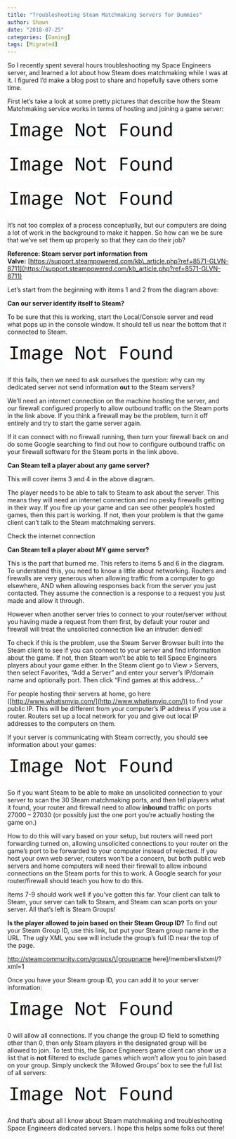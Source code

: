 ```yaml
---
title: "Troubleshooting Steam Matchmaking Servers for Dummies"
author: Shawn
date: "2018-07-25"
categories: [Gaming]
tags: [Migrated]
---
```


So I recently spent several hours troubleshooting my Space Engineers server, and learned a lot about how Steam does matchmaking while I was at it. I figured I’d make a blog post to share and hopefully save others some time.

First let’s take a look at some pretty pictures that describe how the Steam Matchmaking service works in terms of hosting and joining a game server:

![[gszNOSF]](/assets/img/posts/image-not-found.png)

![[u6HUPdZ]](/assets/img/posts/image-not-found.png)

![[26L7HPY]](/assets/img/posts/image-not-found.png)

It’s not too complex of a process conceptually, but our computers are doing a lot of work in the background to make it happen. So how can we be sure that we’ve set them up properly so that they can do their job?

**Reference: Steam server port information from Valve:** [https://support.steampowered.com/kb\_article.php?ref=8571-GLVN-8711](https://support.steampowered.com/kb_article.php?ref=8571-GLVN-8711)

Let’s start from the beginning with items 1 and 2 from the diagram above:

**Can our server identify itself to Steam?**

To be sure that this is working, start the Local/Console server and read what pops up in the console window. It should tell us near the bottom that it connected to Steam.

![[G6r7YRf]](/assets/img/posts/image-not-found.png)

If this fails, then we need to ask ourselves the question: why can my dedicated server not send information **out** to the Steam servers?

We’ll need an internet connection on the machine hosting the server, and our firewall configured properly to allow outbound traffic on the Steam ports in the link above. If you think a firewall may be the problem, turn it off entirely and try to start the game server again.

If it can connect with no firewall running, then turn your firewall back on and do some Google searching to find out how to configure outbound traffic on your firewall software for the Steam ports in the link above.

**Can Steam tell a player about any game server?**

This will cover items 3 and 4 in the above diagram.

The player needs to be able to talk to Steam to ask about the server. This means they will need an internet connection and no pesky firewalls getting in their way. If you fire up your game and can see other people’s hosted games, then this part is working. If not, then your problem is that the game client can’t talk to the Steam matchmaking servers.

Check the internet connection

**Can Steam tell a player about MY game** **server?**

This is the part that burned me. This refers to items 5 and 6 in the diagram. To understand this, you need to know a little about networking. Routers and firewalls are very generous when allowing traffic from a computer to go elsewhere, AND when allowing responses back from the server you just contacted. They assume the connection is a response to a request you just made and allow it through.

However when another server tries to connect to your router/server without you having made a request from them first, by default your router and firewall will treat the unsolicited connection like an intruder: denied!

To check if this is the problem, use the Steam Server Browser built into the Steam client to see if you can connect to your server and find information about the game. If not, then Steam won’t be able to tell Space Engineers players about your game either. In the Steam client go to View > Servers, then select Favorites, “Add a Server” and enter your server’s IP/domain name and optionally port. Then click “Find games at this address…”

For people hosting their servers at home, go here ([http://www.whatismyip.com/](http://www.whatismyip.com/)) to find your public IP. This will be different from your computer’s IP address if you use a router. Routers set up a local network for you and give out local IP addresses to the computers on them.

If your server is communicating with Steam correctly, you should see information about your games:

![[Cdaoc6Y]](/assets/img/posts/image-not-found.png)

So if you want Steam to be able to make an unsolicited connection to your server to scan the 30 Steam matchmaking ports, and then tell players what it found, your router and firewall need to allow **inbound** traffic on ports 27000 – 27030 (or possibly just the one port you’re actually hosting the game on.)

How to do this will vary based on your setup, but routers will need port forwarding turned on, allowing unsolicited connections to your router on the game’s port to be forwarded to your computer instead of rejected. If you host your own web server, routers won’t be a concern, but both public web servers and home computers will need their firewall to allow inbound connections on the Steam ports for this to work. A Google search for your router/firewall should teach you how to do this.

Items 7-9 should work well if you’ve gotten this far. Your client can talk to Steam, your server can talk to Steam, and Steam can scan ports on your server. All that’s left is Steam Groups!

**Is the player allowed to join based on their Steam Group ID?** To find out your Steam Group ID, use this link, but put your Steam group name in the URL. The ugly XML you see will include the group’s full ID near the top of the page.

http://steamcommunity.com/groups/\[groupname here\]/memberslistxml/?xml=1

Once you have your Steam group ID, you can add it to your server information:

![[bxkhugz]](/assets/img/posts/image-not-found.png)

0 will allow all connections. If you change the group ID field to something other than 0, then only Steam players in the designated group will be allowed to join. To test this, the Space Engineers game client can show us a list that is **not** filtered to exclude games which won’t allow you to join based on your group. Simply unckeck the ‘Allowed Groups’ box to see the full list of all servers:

![[XJYuKaG]](/assets/img/posts/image-not-found.png)

And that’s about all I know about Steam matchmaking and troubleshooting Space Engineers dedicated servers. I hope this helps some folks out there!
